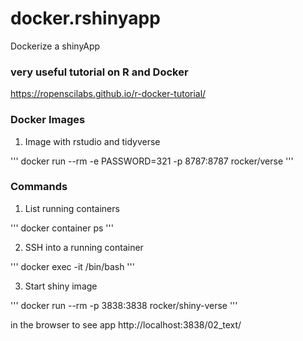 # docker.rshinyapp
Dockerize a shinyApp 

### very useful tutorial on R and Docker 
https://ropenscilabs.github.io/r-docker-tutorial/

### Docker Images 

1. Image with rstudio and tidyverse 

'''
docker run --rm -e PASSWORD=321 -p 8787:8787 rocker/verse
'''

### Commands

1. List running containers

'''
docker container ps
'''

2. SSH into a running container 

'''
docker exec -it <container name> /bin/bash
'''
  
3. Start shiny image

'''
docker run --rm  -p 3838:3838 rocker/shiny-verse
'''

in the browser to see app http://localhost:3838/02_text/

